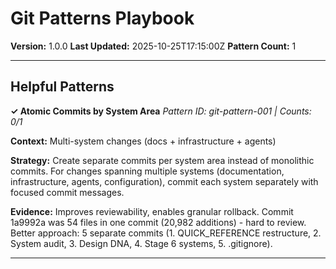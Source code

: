 # Git Patterns Playbook

**Version:** 1.0.0
**Last Updated:** 2025-10-25T17:15:00Z
**Pattern Count:** 1

---

## Helpful Patterns

**✓ Atomic Commits by System Area**
*Pattern ID: git-pattern-001 | Counts: 0/1*

**Context:** Multi-system changes (docs + infrastructure + agents)

**Strategy:** Create separate commits per system area instead of monolithic commits. For changes spanning multiple systems (documentation, infrastructure, agents, configuration), commit each system separately with focused commit messages.

**Evidence:** Improves reviewability, enables granular rollback. Commit 1a9992a was 54 files in one commit (20,982 additions) - hard to review. Better approach: 5 separate commits (1. QUICK_REFERENCE restructure, 2. System audit, 3. Design DNA, 4. Stage 6 systems, 5. .gitignore).

---
